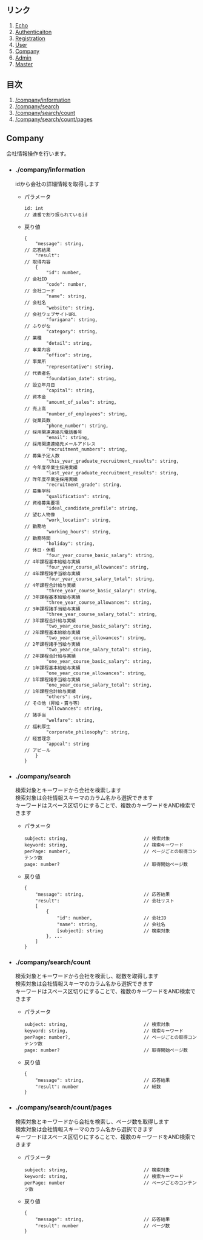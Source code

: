 ## リンク
1. [Echo](echo.md)
1. [Authenticaiton](authenticaiton.md)
1. [Registration](registration.md)
1. [User](user.md)
1. [Company](company.md)
1. [Admin](admin.md)
1. [Master](master.md)

## 目次
1. [/company/information](#companyinformation)
1. [/company/search](#companysearch)
1. [/company/search/count](#companysearchcount)
1. [/company/search/count/pages](#companysearchcountpages)

## Company
会社情報操作を行います。
- ### ./company/information  
    idから会社の詳細情報を取得します
    - パラメータ  
        ```
        id: int                                                         // 連番で割り振られているid
        ```
    - 戻り値  
        ```
        {
            "message": string,                                          // 応答結果
            "result":                                                   // 取得内容
            {
                "id": number,                                           // 会社ID
                "code": number,                                         // 会社コード
                "name": string,                                         // 会社名
                "website": string,                                      // 会社ウェブサイトURL
                "furigana": string,                                     // ふりがな
                "category": string,                                     // 業種
                "detail": string,                                       // 事業内容
                "office": string,                                       // 事業所
                "representative": string,                               // 代表者名
                "foundation_date": string,                              // 設立年月日
                "capital": string,                                      // 資本金
                "amount_of_sales": string,                              // 売上高
                "number_of_employees": string,                          // 従業員数
                "phone_number": string,                                 // 採用関連連絡先電話番号
                "email": string,                                        // 採用関連連絡先メールアドレス
                "recruitment_numbers": string,                          // 募集予定人数
                "this_year_graduate_recruitment_results": string,       // 今年度卒業生採用実績
                "last_year_graduate_recruitment_results": string,       // 昨年度卒業生採用実績
                "recruitment_grade": string,                            // 募集学科
                "qualification": string,                                // 資格募集要項
                "ideal_candidate_profile": string,                      // 望む人物像
                "work_location": string,                                // 勤務地
                "working_hours": string,                                // 勤務時間
                "holiday": string,                                      // 休日・休暇
                "four_year_course_basic_salary": string,                // 4年課程基本給給与実績
                "four_year_course_allowances": string,                  // 4年課程諸手当給与実績
                "four_year_course_salary_total": string,                // 4年課程合計給与実績
                "three_year_course_basic_salary": string,               // 3年課程基本給給与実績
                "three_year_course_allowances": string,                 // 3年課程諸手当給与実績
                "three_year_course_salary_total": string,               // 3年課程合計給与実績
                "two_year_course_basic_salary": string,                 // 2年課程基本給給与実績
                "two_year_course_allowances": string,                   // 2年課程諸手当給与実績
                "two_year_course_salary_total": string,                 // 2年課程合計給与実績
                "one_year_course_basic_salary": string,                 // 1年課程基本給給与実績
                "one_year_course_allowances": string,                   // 1年課程諸手当給与実績
                "one_year_course_salary_total": string,                 // 1年課程合計給与実績
                "others": string,                                       // その他（昇給・賞与等）
                "allowances": string,                                   // 諸手当
                "welfare": string,                                      // 福利厚生
                "corporate_philosophy": string,                         // 経営理念
                "appeal": string                                        // アピール
            }
        }
        ```
- ### ./company/search  
    検索対象とキーワードから会社を検索します  
    検索対象は会社情報スキーマのカラム名から選択できます  
    キーワードはスペース区切りにすることで、複数のキーワードをAND検索できます
    - パラメータ  
        ```
        subject: string,                            // 検索対象
        keyword: string,                            // 検索キーワード  
        perPage: number?,                           // ページごとの取得コンテンツ数
        page: number?                               // 取得開始ページ数
        ```
    - 戻り値  
        ```
        {
            "message": string,                      // 応答結果
            "result":                               // 会社リスト
            [
                {
                    "id": number,                   // 会社ID
                    "name": string,                 // 会社名
                    [subject]: string               // 検索対象
                }, ...
            ]
        }
        ```

- ### ./company/search/count
    検索対象とキーワードから会社を検索し、総数を取得します   
    検索対象は会社情報スキーマのカラム名から選択できます  
    キーワードはスペース区切りにすることで、複数のキーワードをAND検索できます
    - パラメータ  
        ```
        subject: string,                            // 検索対象
        keyword: string,                            // 検索キーワード  
        perPage: number?,                           // ページごとの取得コンテンツ数
        page: number?                               // 取得開始ページ数
        ```
    - 戻り値  
        ```
        {
            "message": string,                      // 応答結果
            "result": number                        // 総数
        }
        ```

- ### ./company/search/count/pages
    検索対象とキーワードから会社を検索し、ページ数を取得します   
    検索対象は会社情報スキーマのカラム名から選択できます  
    キーワードはスペース区切りにすることで、複数のキーワードをAND検索できます
    - パラメータ  
        ```
        subject: string,                            // 検索対象
        keyword: string,                            // 検索キーワード  
        perPage: number                             // ページごとのコンテンツ数
        ```
    - 戻り値  
        ```
        {
            "message": string,                      // 応答結果
            "result": number                        // ページ数
        }
        ```